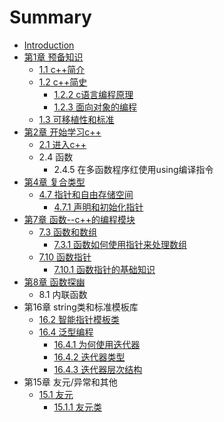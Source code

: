 # Summary

* [Introduction](README.md)
* [第1章 预备知识](di-yi-zhang.md)
  * [1.1 c++简介](di-yi-zhang/11-cjian-jie.md)
  * [1.2 c++简史](di-yi-zhang/12-cjian-shi.md)
    * [1.2.2 c语言编程原理](di-yi-zhang/12-cjian-shi/122-cyu-yan-bian-cheng-yuan-li.md)
    * [1.2.3 面向对象的编程](di-yi-zhang/12-cjian-shi/123-mian-xiang-dui-xiang-de-bian-cheng.md)
  * [1.3 可移植性和标准](di-yi-zhang/13-ke-yi-zhi-xing-he-biao-zhun.md)
* [第2章 开始学习c++](di-2-zhang-kai-shi-xue-xi-c-++.md)
  * [2.1 进入c++](di-2-zhang-kai-shi-xue-xi-c-++/21-jin-ru-c-++.md)
  * 2.4 函数
    * 2.4.5 在多函数程序红使用using编译指令
* [第4章 复合类型](di-4-zhang-fu-he-lei-xing.md)
  * [4.7 指针和自由存储空间](di-4-zhang-fu-he-lei-xing/47-zhi-zhen-he-zi-you-cun-chu-kong-jian.md)
    * [4.7.1 声明和初始化指针](di-4-zhang-fu-he-lei-xing/47-zhi-zhen-he-zi-you-cun-chu-kong-jian/471-sheng-ming-he-chu-shi-hua-zhi-zhen.md)
* [第7章 函数--c++的编程模块](di-7-zhang-han-6570-c-de-bian-cheng-mo-kuai.md)
  * [7.3 函数和数组](73-han-shu-he-shu-zu.md)
    * [7.3.1 函数如何使用指针来处理数组](73-han-shu-he-shu-zu/731-han-shu-ru-he-shi-yong-zhi-zhen-lai-chu-li-shu-zu.md)
  * [7.10 函数指针](710-han-shu-zhi-zhen.md)
    * [7.10.1 函数指针的基础知识](710-han-shu-zhi-zhen/7101-han-shu-zhi-zhen-de-ji-chu-zhi-shi.md)
* [第8章 函数探幽](di-8-zhang-han-shu-tan-you.md)
  * 8.1 内联函数
* 第16章 string类和标准模板库
  * [16.2 智能指针模板类](162-zhi-neng-zhi-zhen-mo-ban-lei.md)
  * [16.4 泛型编程](164-fan-xing-bian-cheng.md)
    * [16.4.1 为何使用迭代器](164-fan-xing-bian-cheng/1641-wei-he-shi-yong-die-dai-qi.md)
    * [16.4.2 迭代器类型](164-fan-xing-bian-cheng/1642-die-dai-qi-lei-xing.md)
    * [16.4.3 迭代器层次结构](164-fan-xing-bian-cheng/1643-die-dai-qi-ceng-ci-jie-gou.md)
* 第15章 友元/异常和其他
  * [15.1 友元](151-you-yuan.md)
    * [15.1.1 友元类](151-you-yuan/1511-you-yuan-lei.md)

